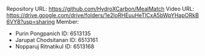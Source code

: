 Repository URL: https://github.com/HydroXCarbon/MealMatch
Video URL: https://drive.google.com/drive/folders/1e2loRHEuuHeTlCxA5bWpYHapORkB6VY8?usp=sharing
Member:
- Purin Pongpanich ID: 6513135
- Jarupat Chodsitanan ID: 6513161
- Nopparuj Ritnatikul ID: 6513168
